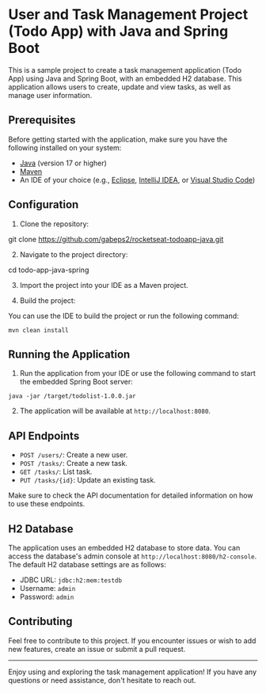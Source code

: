 # User and Task Management Project (Todo App) with Java and Spring Boot

This is a sample project to create a task management application (Todo App) using Java and Spring Boot, with an embedded H2 database. This application allows users to create, update and view tasks, as well as manage user information.

## Prerequisites

Before getting started with the application, make sure you have the following installed on your system:

- [Java](https://www.java.com/) (version 17 or higher)
- [Maven](https://maven.apache.org/)
- An IDE of your choice (e.g., [Eclipse](https://www.eclipse.org/), [IntelliJ IDEA](https://www.jetbrains.com/idea/), or [Visual Studio Code](https://code.visualstudio.com/))

## Configuration

1. Clone the repository:

git clone https://github.com/gabeps2/rocketseat-todoapp-java.git

2. Navigate to the project directory:


cd todo-app-java-spring


3. Import the project into your IDE as a Maven project.

4. Build the project:

You can use the IDE to build the project or run the following command:

`mvn clean install`

## Running the Application

1. Run the application from your IDE or use the following command to start the embedded Spring Boot server:

`java -jar /target/todolist-1.0.0.jar`

2. The application will be available at `http://localhost:8080`.

## API Endpoints

- `POST /users/`: Create a new user.
- `POST /tasks/`: Create a new task.
- `GET /tasks/`: List task.
- `PUT /tasks/{id}`: Update an existing task.

Make sure to check the API documentation for detailed information on how to use these endpoints.

## H2 Database

The application uses an embedded H2 database to store data. You can access the database's admin console at `http://localhost:8080/h2-console`. The default H2 database settings are as follows:

- JDBC URL: `jdbc:h2:mem:testdb`
- Username: `admin`
- Password: `admin`

## Contributing

Feel free to contribute to this project. If you encounter issues or wish to add new features, create an issue or submit a pull request.

---

Enjoy using and exploring the task management application! If you have any questions or need assistance, don't hesitate to reach out.
